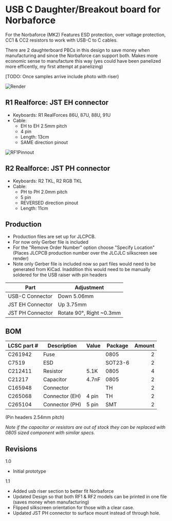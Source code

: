 # USB C Daughter/Breakout board for Norbaforce 

For the Norbaforce (MK2) Features ESD protection, over voltage protection, CC1 & CC2 resistors to work with USB-C to C cables.  

There are 2 daughterboard PBCs in this design to save money when manufacturing and since the Norbaforce can support both.  Makes more economic sense to manufacture this way (yes could have been panelized more efficently, my first attempt at panelizing)

[TODO: Once samples arrive include photo with riser)

![Render](https://i.imgur.com/sFphkfc.png)

## R1 Realforce: JST EH connector
* Keyboards: R1 RealForces 86U, 87U, 88U, 91U
* Cable: 
  * EH to EH 2.5mm pitch
  * 4 pin
  * Length: 13cm 
  * SAME direction pinout
  
![RF1Pinnout](https://i.imgur.com/1XAKQX5.png)

## R2 Realforce: JST PH connector
* Keyboards: R2 TKL, R2 RGB TKL
* Cable: 
  * PH to PH 2.0mm pitch
  * 5 pin
  * REVERSED direction pinout
  * Length: 11cm

## Production
* Production files are set up for JLCPCB.  
* For now only Gerber file is included
* For the "Remove Order Number" option choose "Specify Location" (Places JLCPCB production number over the JLCJLC silkscreen see render)
* Note only Gerber file is included now so part files would need to be generated from KiCad.  Inaddition this would need to be manually soldered for the USB raiser with pin headers

| Part              | Adjustment   |
| ----------------- | ------------- |
| USB-C Connector   | Down 5.06mm   |
| JST EH Connector  | Up 3.75mm   |
| JST PH  Connector | Rotate 90°, Right ~0.3mm |

## BOM

| LCSC part # | Description   | Value | Package  | Amount |
| ----------- | ------------- | ----- | -------- | ------:|
| C261942     | Fuse          |       | 0805     | 2      |
| C7519       | ESD           |       | SOT23-6  | 2      |
| C212411     | Resistor      | 5.1K  | 0805     | 4      |
| C21217      | Capacitor     | 4.7nF | 0805     | 2      |
| C165948     | Connector     |       | TH       | 2      |
| C265068     | Connector (EH)| 4 pin | TH       | 2      |
| C265104     | Connector (PH)| 5 pin | SMT      | 2      |
(Pin headers 2.54mm pitch)

_Note if the capacitor or resistors are out of stock they can be replaced with 0805 sized component with similar specs._

## Revisions
1.0
* Initial prototype

1.1
* Added usb riser section to better fit Norbaforce
* Updated Design so that both RF1 & RF2 models can be printed in one file (saves money when manufacturing)
* Flipped silkscreen orientation for those with a clear case.  
* Updated JST PH connector to surface mount instead of through hole.
